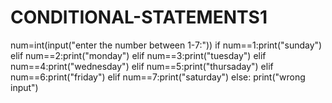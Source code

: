 # CONDITIONAL-STATEMENTS1
num=int(input("enter the number between 1-7:"))
if num==1:print("sunday")
elif num==2:print("monday")
elif num==3:print("tuesday")
elif num==4:print("wednesday")
elif num==5:print("thursaday")
elif num==6:print("friday")
elif num==7:print("saturday")
else:
print("wrong input")
